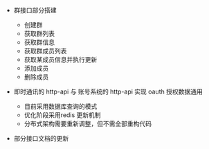 * 群接口部分搭建
  - 创建群
  - 获取群列表
  - 获取群信息
  - 获取群成员列表
  - 获取某成员信息并执行更新
  - 添加成员
  - 删除成员

* 即时通讯的 http-api 与 账号系统的 http-api 实现 oauth 授权数据通用
  - 目前采用数据库查询的模式
  - 优化阶段采用redis 更新机制
  - 分布式架构需要重新调整，但不需全部重构代码

* 部分接口文档的更新
